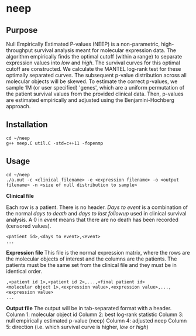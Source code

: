 # neep
## Purpose
Null Empirically Estimated P-values (NEEP) is a non-parametric, high-throughput survival analysis meant for molecular expression data. The algorithm empirically finds the optimal cutoff (within a range) to separate expression values into *low* and *high*. The survival curves for this optimal cutoff are constructed. We calculate the MANTEL log-rank test for these optimally separated curves. The subsequent p-value distribution across all molecular objects will be skewed. To estimate the correct p-values, we sample 1M (or user specified) 'genes', which are a uniform permutation of the patient survival values from the provided clinical data. Then, p-values are estimated empirically and adjusted using the Benjamini-Hochberg approach.

## Installation

```console
cd ~/neep
g++ neep.C util.C -std=c++11 -fopenmp
```

## Usage

```console
cd ~/neep
./a.out -c <clinical filename> -e <expression filename> -o <output filename> -n <size of null distribution to sample>
```

**Clinical file**

Each row is a patient. There is no header. *Days to event* is a combination of the normal *days to death* and *days to last followup* used in clinical survival analysis. A 0 in *event* means that there are no death has been recorded (censored values). 

```
<patient id>,<days to event>,<event>
...
```

**Expression file**
This file is the normal expression matrix, where the rows are the molecular objects of interest and the columns are the patients. The patients must be the same set from the clinical file and they must be in identical order. 

```
,<patient id 1>,<patient id 2>,...,<final patient id>
<molecular object 1>,<expression value>,<expression value>,...,<expression value>
...
```

**Output file**
The output will be in tab-separated format with a header.
Column 1: molecular object id
Column 2: best log-rank statistic
Column 3: null empirically estimated p-value (neep)
Column 4: adjusted neep
Column 5: direction (i.e. which survival curve is higher, *low* or *high*)

